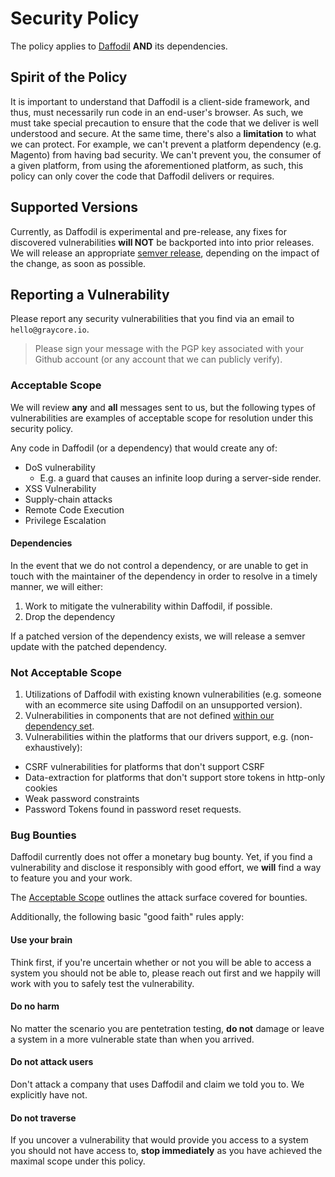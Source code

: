 # Security Policy

The policy applies to [Daffodil]((https://github.com/graycoreio/daffodil)) **AND** its dependencies.

## Spirit of the Policy

It is important to understand that Daffodil is a client-side framework, and thus, must necessarily run code in an end-user's browser. As such, we must take special precaution to ensure that the code that we deliver is well understood and secure. At the same time, there's also a **limitation** to what we can protect. For example, we can't prevent a platform dependency (e.g. Magento) from having bad security. We can't prevent you, the consumer of a given platform, from using the aforementioned platform, as such, this policy can only cover the code that Daffodil delivers or requires.

## Supported Versions

Currently, as Daffodil is experimental and pre-release, any fixes for discovered vulnerabilities **will NOT** be backported into into prior releases. We will release an appropriate [semver release](https://semver.org/), depending on the impact of the change, as soon as possible.

## Reporting a Vulnerability

Please report any security vulnerabilities that you find via an email to `hello@graycore.io`.

> Please sign your message with the PGP key associated with your Github account (or any account that we can publicly verify).

### Acceptable Scope
We will review **any** and **all** messages sent to us, but the following types of vulnerabilities are examples of acceptable scope for resolution under this security policy.

Any code in Daffodil (or a dependency) that would create any of:

* DoS vulnerability
  * E.g. a guard that causes an infinite loop during a server-side render.
* XSS Vulnerability
* Supply-chain attacks
* Remote Code Execution
* Privilege Escalation

#### Dependencies

In the event that we do not control a dependency, or are unable to get in touch with the maintainer of the dependency in order to resolve in a timely manner, we will either:

1. Work to mitigate the vulnerability within Daffodil, if possible.
2. Drop the dependency

If a patched version of the dependency exists, we will release a semver update with the patched dependency.

### Not Acceptable Scope

1. Utilizations of Daffodil with existing known vulnerabilities (e.g. someone with an ecommerce site using Daffodil on an unsupported version).
2. Vulnerabilities in components that are not defined [within our dependency set](/package.json).
3. Vulnerabilities within the platforms that our drivers support, e.g. (non-exhaustively):
  * CSRF vulnerabilities for platforms that don't support CSRF
  * Data-extraction for platforms that don't support store tokens in http-only cookies
  * Weak password constraints
  * Password Tokens found in password reset requests.

### Bug Bounties
Daffodil currently does not offer a monetary bug bounty. Yet, if you find a vulnerability and disclose it responsibly with good effort, we **will** find a way to feature you and your work. 

The [Acceptable Scope](./#acceptable-scope) outlines the attack surface covered for bounties. 

Additionally, the following basic "good faith" rules apply:

#### Use your brain
Think first, if you're uncertain whether or not you will be able to access a system you should not be able to, please reach out first and we happily will work with you to safely test the vulnerability. 

#### Do no harm
No matter the scenario you are pentetration testing, **do not** damage or leave a system in a more vulnerable state than when you arrived. 

#### Do not attack users
Don't attack a company that uses Daffodil and claim we told you to. We explicitly have not.

#### Do not traverse
If you uncover a vulnerability that would provide you access to a system you should not have access to, **stop immediately** as you have achieved the maximal scope under this policy. 